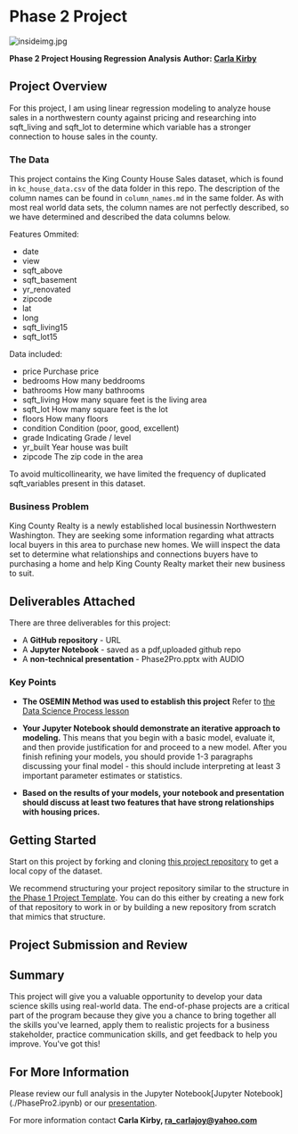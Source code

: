 # Phase 2 Project



![insideimg.jpg](attachment:insideimg.jpg)


**Phase 2 Project Housing Regression Analysis**
**Author: [Carla Kirby](mailto:ra_carlajoy@yahoo.com)**

## Project Overview

For this project, I am using linear regression modeling to analyze house sales in a northwestern county against pricing and researching into sqft_living and sqft_lot to determine which variable has a stronger connection to house sales in the county.


### The Data

This project contains the King County House Sales dataset, which is found in  `kc_house_data.csv` of the data folder in this repo. The description of the column names can be found in `column_names.md` in the same folder. As with most real world data sets, the column names are not perfectly described, so we have determined and described the data columns below.

Features Ommited: 

* date
* view
* sqft_above
* sqft_basement
* yr_renovated
* zipcode
* lat
* long
* sqft_living15
* sqft_lot15

Data included: 

* price       Purchase price 
* bedrooms    How many beddrooms    
* bathrooms   How many bathrooms    
* sqft_living How many square feet is the living area 
* sqft_lot    How many square feet is the lot     
* floors      How many floors     
* condition   Condition (poor, good, excellent)   
* grade       Indicating Grade / level   
* yr_built    Year house was built  
* zipcode     The zip code in the area   


To avoid multicollinearity, we have limited the frequency of duplicated sqft_variables present in this dataset.

### Business Problem

King County Realty is a newly established local businessin Northwestern Washington.
They are seeking some information regarding what attracts local buyers in this area to purchase new homes.
We wiill inspect the data set to determine what relationships and connections buyers have to purchasing a home and help King County Realty market their new business to suit.


## Deliverables Attached 

There are three deliverables for this project:

* A **GitHub repository** - URL 
* A **Jupyter Notebook** - saved as a pdf,uploaded github repo
* A **non-technical presentation** - Phase2Pro.pptx with AUDIO


### Key Points

* **The OSEMIN Method was used to establish this project** Refer to [the Data Science Process lesson](https://github.com/learn-co-curriculum/dsc-data-science-processes)

* **Your Jupyter Notebook should demonstrate an iterative approach to modeling.** This means that you begin with a basic model, evaluate it, and then provide justification for and proceed to a new model. After you finish refining your models, you should provide 1-3 paragraphs discussing your final model - this should include interpreting at least 3 important parameter estimates or statistics.

* **Based on the results of your models, your notebook and presentation should discuss at least two features that have strong relationships with housing prices.**

## Getting Started

Start on this project by forking and cloning [this project repository](https://github.com/githosted/dsc-phase-2-project) to get a local copy of the dataset.

We recommend structuring your project repository similar to the structure in [the Phase 1 Project Template](https://github.com/githosted/dsc-project-template). You can do this either by creating a new fork of that repository to work in or by building a new repository from scratch that mimics that structure.

## Project Submission and Review



## Summary

This project will give you a valuable opportunity to develop your data science skills using real-world data. The end-of-phase projects are a critical part of the program because they give you a chance to bring together all the skills you've learned, apply them to realistic projects for a business stakeholder, practice communication skills, and get feedback to help you improve. You've got this!

## For More Information 

Please review our full analysis in the Jupyter Notebook[Jupyter Notebook] (./PhasePro2.ipynb) or our [presentation](./presentation.pdf).

For more information contact **Carla Kirby, ra_carlajoy@yahoo.com** 
  
